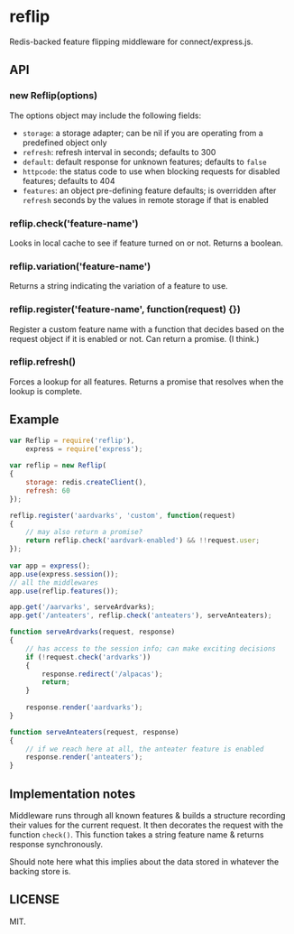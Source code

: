 # reflip

Redis-backed feature flipping middleware for connect/express.js.

## API

### new Reflip(options)

The options object may include the following fields:

- `storage`: a storage adapter; can be nil if you are operating from a predefined object only
- `refresh`: refresh interval in seconds; defaults to 300
- `default`: default response for unknown features; defaults to `false`
- `httpcode`: the status code to use when blocking requests for disabled features; defaults to 404 
- `features`: an object pre-defining feature defaults; is overridden after `refresh` seconds by the values in remote storage if that is enabled


### reflip.check('feature-name')

Looks in local cache to see if feature turned on or not. Returns a boolean.

### reflip.variation('feature-name')

Returns a string indicating the variation of a feature to use. 

### reflip.register('feature-name', function(request) {})

Register a custom feature name with a function that decides based on the request object if it is enabled or not. Can return a promise. (I think.)

### reflip.refresh()

Forces a lookup for all features. Returns a promise that resolves when the lookup is complete.

## Example

```javascript
var Reflip = require('reflip'),
    express = require('express');
  
var reflip = new Reflip(
{
    storage: redis.createClient(),
    refresh: 60
});

reflip.register('aardvarks', 'custom', function(request)
{
    // may also return a promise?
    return reflip.check('aardvark-enabled') && !!request.user;
});
  
var app = express();
app.use(express.session());
// all the middlewares
app.use(reflip.features());

app.get('/aarvarks', serveArdvarks);
app.get('/anteaters', reflip.check('anteaters'), serveAnteaters);

function serveArdvarks(request, response)
{
    // has access to the session info; can make exciting decisions
    if (!request.check('ardvarks'))
    {
        response.redirect('/alpacas');
        return;
    }
    
    response.render('aardvarks');
}

function serveAnteaters(request, response)
{
    // if we reach here at all, the anteater feature is enabled
    response.render('anteaters');
}
```

## Implementation notes

Middleware runs through all known features & builds a structure recording their values for the current request. It then decorates the request with the function `check()`. This function takes a string feature name & returns response synchronously.

Should note here what this implies about the data stored in whatever the backing store is.

## LICENSE

MIT.
